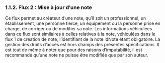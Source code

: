 ### 1.1.2.	Flux 2 : Mise à jour d’une note

Ce flux permet au créateur d’une note, qu’il soit un professionnel, un établissement, une personne tierce, un équipement ou la personne prise en charge, de corriger ou de modifier sa note. Les informations véhiculées dans ce flux sont similaires à celles relatives à la note, véhiculées dans le flux 1 de création de note, l’identifiant de la note idNote étant obligatoire.
La gestion des droits d’accès est hors champs des présentes spécifications. Il est tout de même à noter que pour des raisons d’imputabilité, il est recommandé qu’une note ne puisse être modifiée que par son auteur. 
